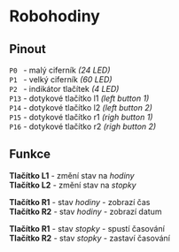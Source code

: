 # Robohodiny

## Pinout
`P0 ` - malý ciferník *(24 LED)* <br>
`P1 ` - velký ciferník *(60 LED)* <br>
`P2 ` - indikátor tlačítek *(4 LED)* <br>
`P13` - dotykové tlačítko l1 *(left button 1)* <br>
`P14` - dotykové tlačítko l2 *(left button 2)* <br>
`P15` - dotykové tlačítko r1 *(righ button 1)* <br>
`P16` - dotykové tlačítko r2 *(righ button 2)* <br>

## Funkce
**Tlačítko L1** - změní stav na *hodiny* <br>
**Tlačítko L2** - změní stav na *stopky* <br>

**Tlačítko R1** - stav *hodiny* - zobrazí čas <br>
**Tlačítko R2** - stav *hodiny* - zobrazí datum <br>

**Tlačítko R1** - stav *stopky* - spustí časování <br>
**Tlačítko R2** - stav *stopky* - zastaví časování <br>
